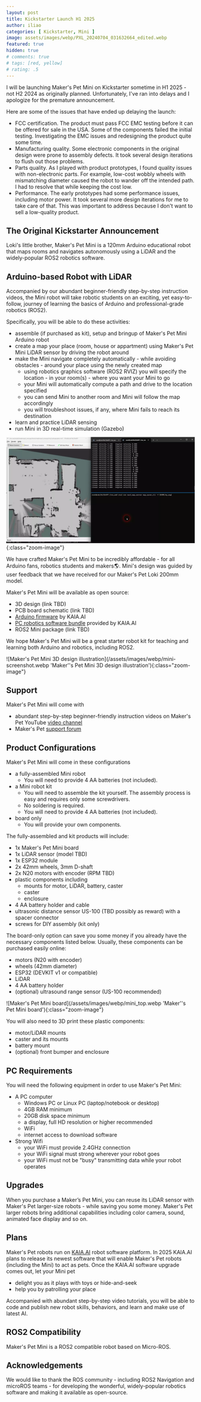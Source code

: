 ```yaml
---
layout: post
title: Kickstarter Launch H1 2025
author: iliao
categories: [ Kickstarter, Mini ]
image: assets/images/webp/PXL_20240704_031632664_edited.webp
featured: true
hidden: true
# comments: true
# tags: [red, yellow]
# rating: .5
---
```


I will be launching Maker's Pet Mini on Kickstarter sometime in H1 2025 - not H2 2024 as originally planned. Unfortunately, I've ran into delays and I apologize for the premature announcement.

Here are some of the issues that have ended up delaying the launch:

- FCC certification. The product must pass FCC EMC testing before it can be offered for sale in the USA. Some of the components failed the initial testing. Investigating the EMC issues and redesigning the product quite some time.
- Manufacturing quality. Some electronic components in the original design were prone to assembly defects. It took several design iterations to flush out those problems.
- Parts quality. As I played with product prototypes, I found quality issues with non-electronic parts. For example, low-cost wobbly wheels with mismatching diameter caused the robot to wander off the intended path. I had to resolve that while keeping the cost low.
- Performance. The early prototypes had some performance issues, including motor power. It took several more design iterations for me to take care of that. This was important to address because I don't want to sell a low-quality product.

## The Original Kickstarter Announcement

Loki's little brother, Maker's Pet Mini is a 120mm Arduino educational robot that maps rooms and navigates autonomously using a LiDAR and the widely-popular ROS2 robotics software.

## Arduino-based Robot with LiDAR

Accompanied by our abundant beginner-friendly step-by-step instruction videos, the Mini robot will take robotic students on an exciting, yet easy-to-follow, journey of learning the basics of Arduino and professional-grade robotics (ROS2).

Specifically, you will be able to do these activities:
- assemble (if purchased as kit), setup and bringup of Maker's Pet Mini Arduino robot
- create a map your place (room, house or appartment) using Maker's Pet Mini LiDAR sensor by driving the robot around 
- make the Mini navigate completely automatically - while avoiding obstacles - around your place using the newly created map
  - using robotics graphics software (ROS2 RVIZ) you will specify the location - in your room(s) - where you want your Mini to go
  - your Mini will automatically compute a path and drive to the location specified
  - you can send Mini to another room and Mini will follow the map accordingly
  - you will troubleshoot issues, if any, where Mini fails to reach its destination
- learn and practice LiDAR sensing
- run Mini in 3D real-time simulation (Gazebo)

![Room mapping with LiDAR illustration](/assets/images/webp/snoopy-mapping-screenshot.webp 'Room mapping with LiDAR illustration'){:class="zoom-image"}

We have crafted Maker's Pet Mini to be incredibly affordable - for all Arduino fans, robotics students and makers🌎. Mini's design was guided by user feedback that we have received for our Maker's Pet Loki 200mm model.

Maker's Pet Mini will be available as open source:
- 3D design (link TBD)
- PCB board schematic (link TBD)
- [Arduino firmware](https://github.com/kaiaai/firmware/) by KAIA.AI
- [PC robotics software bundle](https://github.com/kaiaai/install) provided by KAIA.AI
- ROS2 Mini package (link TBD)

We hope Maker's Pet Mini will be a great starter robot kit for teaching and learning both Arduino and robotics, including ROS2.

![Maker's Pet Mini 3D design illustration](/assets/images/webp/mini-screenshot.webp 'Maker''s Pet Mini 3D design illustration'){:class="zoom-image"}

## Support

Maker's Pet Mini will come with
- abundant step-by-step beginner-friendly instruction videos on Maker's Pet YouTube [video channel](https://www.youtube.com/@makerspet)
- Maker's Pet [support forum](https://github.com/makerspet/support/discussions/)

## Product Configurations

Maker's Pet Mini will come in these configurations
- a fully-assembled Mini robot
  - You will need to provide 4 AA batteries (not included).
- a Mini robot kit
  - You will need to assemble the kit yourself. The assembly process is easy and requires only some screwdrivers.
  - No soldering is required.
  - You will need to provide 4 AA batteries (not included).
- board only
  - You will provide your own components.

The fully-assembled and kit products will include:
- 1x Maker's Pet Mini board
- 1x LiDAR sensor (model TBD)
- 1x ESP32 module
- 2x 42mm wheels, 3mm D-shaft
- 2x N20 motors with encoder (RPM TBD)
- plastic components including
  - mounts for motor, LiDAR, battery, caster
  - caster
  - enclosure
- 4 AA battery holder and cable
- ultrasonic distance sensor US-100 (TBD possibly as reward) with a spacer connector
- screws for DIY assembly (kit only)

The board-only option can save you some money if you already have the necessary components listed below. Usually, these components can be purchased easily online:
  - motors (N20 with encoder)
  - wheels (42mm diameter)
  - ESP32 (DEVKIT v1 or compatible)
  - LiDAR
  - 4 AA battery holder
  - (optional) ultrasound range sensor (US-100 recommended)

![Maker's Pet Mini board](/assets/images/webp/mini_top.webp 'Maker''s Pet Mini board'){:class="zoom-image"}

You will also need to 3D print these plastic components:
  - motor/LiDAR mounts
  - caster and its mounts
  - battery mount
  - (optional) front bumper and enclosure

## PC Requirements

You will need the following equipment in order to use Maker's Pet Mini:
- A PC computer
  - Windows PC or Linux PC (laptop/notebook or desktop)
  - 4GB RAM minimum
  - 20GB disk space minimum
  - a display, full HD resolution or higher recommended
  - WiFi
  - internet access to download software
- Strong Wifi
  - your WiFi must provide 2.4GHz connection
  - your WiFi signal must strong wherever your robot goes
  - your WiFi must not be "busy" transmitting data while your robot operates

## Upgrades

When you purchase a Maker’s Pet Mini, you can reuse its LiDAR sensor with Maker's Pet larger-size robots - while saving you some money. Maker's Pet larger robots bring additional capabilities including color camera, sound, animated face display and so on.

## Plans

Maker's Pet robots run on [KAIA.AI](https://github.com/kaiaai/firmware/) robot software platform. In 2025 KAIA.AI plans to release its newest software that will enable Maker's Pet robots (including the Mini) to act as pets. Once the KAIA.AI software upgrade comes out, let your Mini pet
- delight you as it plays with toys or hide-and-seek
- help you by patrolling your place

Accompanied with abundant step-by-step video tutorials, you will be able to code and publish new robot skills, behaviors, and  learn and make use of latest AI.

## ROS2 Compatibility

Maker's Pet Mini is a ROS2 compatible robot based on Micro-ROS.

## Acknowledgements

We would like to thank the ROS community - including ROS2 Navigation and microROS teams - for developing the wonderful, widely-popular robotics software and making it available as open-source.